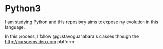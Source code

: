 # Python3
I am studying Python and this repository aims to expose my evolution in this language.

In this process, I follow @gustavoguanabara's classes through the http://cursoemvideo.com platform

